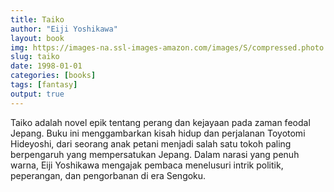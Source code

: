 ```yaml
---
title: Taiko
author: "Eiji Yoshikawa"
layout: book
img: https://images-na.ssl-images-amazon.com/images/S/compressed.photo.goodreads.com/books/1327364153i/10082817.jpg
slug: taiko
date: 1998-01-01
categories: [books]
tags: [fantasy]
output: true
---
```


Taiko adalah novel epik tentang perang dan kejayaan pada zaman feodal Jepang. Buku ini menggambarkan kisah hidup dan perjalanan Toyotomi Hideyoshi, dari seorang anak petani menjadi salah satu tokoh paling berpengaruh yang mempersatukan Jepang. Dalam narasi yang penuh warna, Eiji Yoshikawa mengajak pembaca menelusuri intrik politik, peperangan, dan pengorbanan di era Sengoku.
